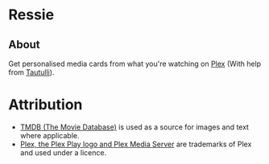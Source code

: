# Ressie

## About

Get personalised media cards from what you're watching on [Plex](https://plex.tv) (With help from [Tautulli](https://tautulli.com/)).

# Attribution

- [TMDB (The Movie Database)](https://www.themoviedb.org/) is used as a source for images and text where applicable.
- [Plex, the Plex Play logo and Plex Media Server](https://www.plex.tv/) are trademarks of Plex and used under a licence.
